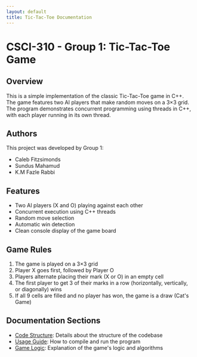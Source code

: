 ```yaml
---
layout: default
title: Tic-Tac-Toe Documentation
---
```


# CSCI-310 - Group 1: Tic-Tac-Toe Game

## Overview

This is a simple implementation of the classic Tic-Tac-Toe game in C++. The game features two AI players that make random moves on a 3×3 grid. The program demonstrates concurrent programming using threads in C++, with each player running in its own thread.

## Authors

This project was developed by Group 1:
- Caleb Fitzsimonds
- Sundus Mahamud
- K.M Fazle Rabbi


## Features

- Two AI players (X and O) playing against each other
- Concurrent execution using C++ threads
- Random move selection
- Automatic win detection
- Clean console display of the game board

## Game Rules

1. The game is played on a 3×3 grid
2. Player X goes first, followed by Player O
3. Players alternate placing their mark (X or O) in an empty cell
4. The first player to get 3 of their marks in a row (horizontally, vertically, or diagonally) wins
5. If all 9 cells are filled and no player has won, the game is a draw (Cat's Game)

## Documentation Sections

- [Code Structure](code/structure.html): Details about the structure of the codebase
- [Usage Guide](code/usage.html): How to compile and run the program
- [Game Logic](code/game_logic.html): Explanation of the game's logic and algorithms
